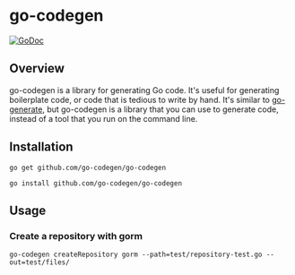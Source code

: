 # go-codegen

[![GoDoc](https://godoc.org/github.com/kevinburke/go-codegen?status.svg)](https://godoc.org/github.com/kevinburke/go-codegen)

## Overview

go-codegen is a library for generating Go code. It's useful for generating
boilerplate code, or code that is tedious to write by hand. It's similar to
[go-generate](https://blog.golang.org/generate), but go-codegen is a library
that you can use to generate code, instead of a tool that you run on the
command line.

## Installation

```
go get github.com/go-codegen/go-codegen

go install github.com/go-codegen/go-codegen
```

## Usage

[//]: # (TODO: add more examples)

### Create a repository with gorm
````
go-codegen createRepository gorm --path=test/repository-test.go --out=test/files/
````





